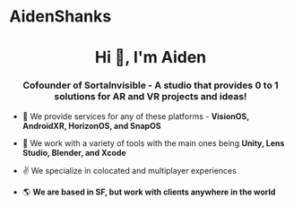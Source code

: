 # AidenShanks
<h1 align="center">Hi 👋, I'm Aiden</h1>
<h3 align="center">Cofounder of SortaInvisible - A studio that provides 0 to 1 solutions for AR and VR projects and ideas!</h3>

- 🌱 We provide services for any of these platforms - **VisionOS, AndroidXR, HorizonOS, and SnapOS**

- 💬 We work with a variety of tools with the main ones being **Unity, Lens Studio, Blender, and Xcode**

- ✌️ We specialize in colocated and multiplayer experiences

- 🌎 **We are based in SF, but work with clients anywhere in the world**
